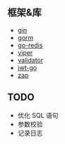 ## 框架&库

- [gin](https://github.com/gin-gonic/gin)
- [gorm]()
- [go-redis](https://github.com/go-redis/redis)
- [viper]()
- [validator]()
- [jwt-go]()
- [zap]()

## TODO

- 优化 SQL 语句
- 参数校验
- 记录日志
